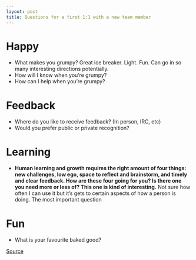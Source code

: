 ```yaml
---
layout: post
title: Questions for a first 1:1 with a new team member
---
```


# Happy

- What makes you grumpy? Great ice breaker. Light. Fun. Can go in so many interesting directions potentially.
- How will I know when you’re grumpy?
- How can I help when you’re grumpy?

# Feedback

- Where do you like to receive feedback? (In person, IRC, etc)
- Would you prefer public or private recognition?

# Learning

- __Human learning and growth requires the right amount of four things: new challenges, low ego, space to reflect and brainstorm, and timely and clear feedback. How are these four going for you? Is there one you need more or less of? This one is kind of interesting.__ Not sure how often I can use it but it’s gets to certain aspects of how a person is doing.
The most important question

# Fun

- What is your favourite baked good?

[Source](http://larahogan.me/blog/first-one-on-one-questions/)
